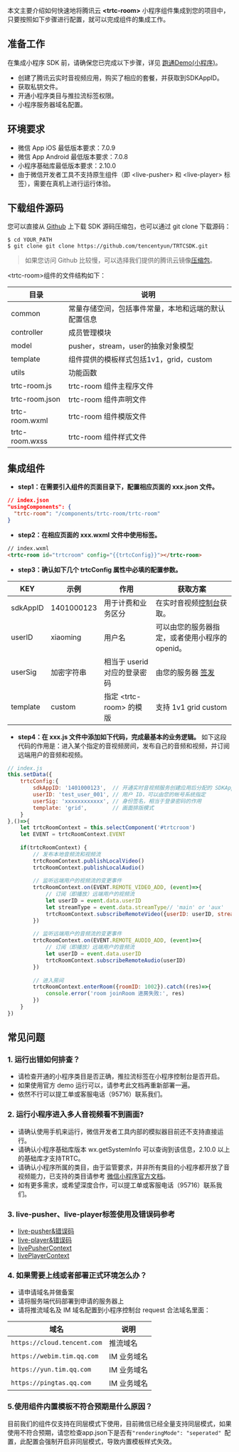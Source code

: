 本文主要介绍如何快速地将腾讯云 **&lt;trtc-room&gt;** 小程序组件集成到您的项目中，只要按照如下步骤进行配置，就可以完成组件的集成工作。

## 准备工作

在集成小程序 SDK 前，请确保您已完成以下步骤，详见 [跑通Demo(小程序)](https://cloud.tencent.com/document/product/647/32399)。

- 创建了腾讯云实时音视频应用，购买了相应的套餐，并获取到SDKAppID。
- 获取私钥文件。
- 开通小程序类目与推拉流标签权限。
- 小程序服务器域名配置。

## 环境要求

- 微信 App iOS 最低版本要求：7.0.9
- 微信 App Android 最低版本要求：7.0.8
- 小程序基础库最低版本要求：2.10.0
- 由于微信开发者工具不支持原生组件（即 &lt;live-pusher&gt; 和 &lt;live-player&gt; 标签），需要在真机上进行运行体验。

## 下载组件源码

您可以直接从 [Github](https://github.com/tencentyun/TRTCSDK) 上下载 SDK 源码压缩包，也可以通过 git clone 下载源码：

```
$ cd YOUR_PATH
$ git clone git clone https://github.com/tencentyun/TRTCSDK.git
```

> 如果您访问 Github 比较慢，可以选择我们提供的腾讯云镜像[压缩包](http://liteavsdk-1252463788.cosgz.myqcloud.com/TRTC_WXMini_latest.zip)。

&lt;trtc-room&gt;组件的文件结构如下：

| 目录           | 说明                                                 |
| -------------- | ---------------------------------------------------- |
| common         | 常量存储空间，包括事件常量，本地和远端的默认配置信息 |
| controller     | 成员管理模块                                         |
| model          | pusher，stream，user的抽象对象模型                   |
| template       | 组件提供的模板样式包括1v1，grid，custom              |
| utils          | 功能函数                                             |
| trtc-room.js   | trtc-room 组件主程序文件                             |
| trtc-room.json | trtc-room 组件声明文件                               |
| trtc-room.wxml | trtc-room 组件模版文件                               |
| trtc-room.wxss | trtc-room 组件样式文件                               |

## 集成组件

- **step1：在需要引入组件的页面目录下，配置相应页面的 xxx.json 文件。**

```json
// index.json
"usingComponents": {
  "trtc-room": "/components/trtc-room/trtc-room"
}
```

- **step2：在相应页面的 xxx.wxml 文件中使用标签。**

```html
// index.wxml
<trtc-room id="trtcroom" config="{{trtcConfig}}"></trtc-room>
```

- **step3：确认如下几个 trtcConfig 属性中必填的配置参数。**

| KEY      | 示例       | 作用                         | 获取方案                                                     |
| -------- | ---------- | ---------------------------- | ------------------------------------------------------------ |
| sdkAppID | 1401000123 | 用于计费和业务区分           | 在实时音视频[控制台](https://console.cloud.tencent.com/trtc)获取。                       |
| userID   | xiaoming   | 用户名                       | 可以由您的服务器指定，或者使用小程序的 openid。                |
| userSig  | 加密字符串 | 相当于 userid 对应的登录密码 | 由您的服务器 [签发](https://cloud.tencent.com/document/product/647/17275) |
| template | custom     | 指定 &lt;trtc-room&gt; 的模版          | 支持 1v1 grid custom   |

- **step4：在 xxx.js 文件中添加如下代码，完成最基本的业务逻辑。**
如下这段代码的作用是：进入某个指定的音视频房间，发布自己的音频和视频，并订阅远端用户的音频和视频。

```javascript
// index.js
this.setData({
    trtcConfig:{
        sdkAppID: '1401000123',  // 开通实时音视频服务创建应用后分配的 SDKAppID
        userID: 'test_user_001', // 用户 ID，可以由您的帐号系统指定
        userSig: 'xxxxxxxxxxxx', // 身份签名，相当于登录密码的作用
        template: 'grid',        // 画面排版模式
    }
},()=>{
    let trtcRoomContext = this.selectComponent('#trtcroom')
    let EVENT = trtcRoomContext.EVENT
	
    if(trtcRoomContext) {
        // 发布本地音频流和视频流
        trtcRoomContext.publishLocalVideo()
        trtcRoomContext.publishLocalAudio()
		
		// 监听远端用户的视频流的变更事件
        trtcRoomContext.on(EVENT.REMOTE_VIDEO_ADD, (event)=>{
		    // 订阅（即播放）远端用户的视频流
            let userID = event.data.userID
            let streamType = event.data.streamType// 'main' or 'aux'            
            trtcRoomContext.subscribeRemoteVideo({userID: userID, streamType: streamType})
        })
		
		// 监听远端用户的音频流的变更事件
        trtcRoomContext.on(EVENT.REMOTE_AUDIO_ADD, (event)=>{
		    // 订阅（即播放）远端用户的音频流
            let userID = event.data.userID
            trtcRoomContext.subscribeRemoteAudio(userID)
        })
		
        // 进入房间
        trtcRoomContext.enterRoom({roomID: 1002}).catch((res)=>{
            console.error('room joinRoom 进房失败:', res)
        })
    }
})
```

## 常见问题

### 1. 运行出错如何排查？

- 请检查开通的小程序类目是否正确，推拉流标签在小程序控制台是否开启。
- 如果使用官方 demo 运行可以，请参考此文档再重新部署一遍。
- 依然不行可以提工单或客服电话（95716）联系我们。

### 2. 运行小程序进入多人音视频看不到画面?

- 请确认使用手机来运行，微信开发者工具内部的模拟器目前还不支持直接运行。
- 请确认小程序基础库版本 wx.getSystemInfo 可以查询到该信息，2.10.0 以上的基础库才支持TRTC。
- 请确认小程序所属的类目，由于监管要求，并非所有类目的小程序都开放了音视频能力，已支持的类目请参考 [微信小程序官方文档](https://developers.weixin.qq.com/miniprogram/dev/component/live-player.html?search-key=实时播放)。
- 如有更多需求，或希望深度合作，可以提工单或客服电话（95716）联系我们。

### 3. live-pusher、live-player标签使用及错误码参考

- [live-pusher&错误码](https://mp.weixin.qq.com/debug/wxadoc/dev/component/live-pusher.html)
- [live-player&错误码](https://mp.weixin.qq.com/debug/wxadoc/dev/component/live-player.html)
- [livePusherContext](https://developers.weixin.qq.com/miniprogram/dev/api/media/live/LivePusherContext.html)
- [livePlayerContext](https://developers.weixin.qq.com/miniprogram/dev/api/media/live/LivePlayerContext.html)

### 4. 如果需要上线或者部署正式环境怎么办？

- 请申请域名并做备案
- 请将服务端代码部署到申请的服务器上
- 请将推流域名及 IM 域名配置到小程序控制台 request 合法域名里面：

| 域名                        | 说明        |
|-----------------------------|-----------|
| `https://cloud.tencent.com` | 推流域名    |
| `https://webim.tim.qq.com`  | IM 业务域名 |
| `https://yun.tim.qq.com`    | IM 业务域名 |
| `https://pingtas.qq.com`    | IM 业务域名 |

### 5.使用组件内置模板不符合预期是什么原因？

 目前我们的组件仅支持在同层模式下使用，目前微信已经全量支持同层模式，如果使用不符合预期，请您检查app.json下是否有`"renderingMode": "seperated" `配置，此配置会强制开启非同层模式，导致内置模板样式失效。